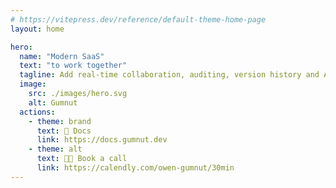 ```yaml
---
# https://vitepress.dev/reference/default-theme-home-page
layout: home

hero:
  name: "Modern SaaS"
  text: "to work together"
  tagline: Add real-time collaboration, auditing, version history and AI agents, in your app, in minutes.
  image:
    src: ./images/hero.svg
    alt: Gumnut
  actions:
    - theme: brand
      text: 📄 Docs
      link: https://docs.gumnut.dev
    - theme: alt
      text: 🧑‍💻 Book a call
      link: https://calendly.com/owen-gumnut/30min
---
```


<script setup>
import DemoSection from './.vitepress/theme/components/DemoSection.vue'
import SocialProofSection from './.vitepress/theme/components/SocialProofSection.vue'
import CaseStudiesSection from './.vitepress/theme/components/CaseStudiesSection.vue'
import FeaturesOverviewSection from './.vitepress/theme/components/FeaturesOverviewSection.vue'
import FeaturesDetailSection from './.vitepress/theme/components/FeaturesDetailSection.vue'
</script>

<DemoSection />
<FeaturesOverviewSection />
<CaseStudiesSection />
<FeaturesDetailSection />
